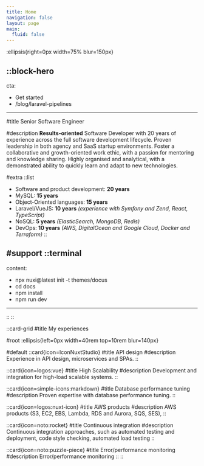 ```yaml
---
title: Home
navigation: false
layout: page
main:
  fluid: false
---
```


:ellipsis{right=0px width=75% blur=150px}

::block-hero
---
cta:
  - Get started
  - /blog/laravel-pipelines
<!-- secondary:
  - Open on GitHub →
  - https://github.com/nuxt-themes/docus -->
---

#title
Senior Software Engineer

#description
**Results-oriented** Software Developer with 20 years of experience across the full software development lifecycle. Proven leadership in both agency and SaaS startup environments. Foster a collaborative and growth-oriented work ethic, with a passion for mentoring and knowledge sharing. Highly organised and analytical, with a demonstrated ability to quickly learn and adapt to new technologies.

#extra
  ::list
  - Software and product development: **20 years**
  - MySQL: **15 years**
  - Object-Oriented languages: **15 years**
  - Laravel/VueJS: **10 years** *(experience with Symfony and Zend, React, TypeScript)*
  - NoSQL: **5 years** *(ElasticSearch, MongoDB, Redis)*
  - DevOps: **10 years** *(AWS, DigitalOcean and Google Cloud, Docker and Terraform)*
  ::

#support
  ::terminal
  ---
  content:
  - npx nuxi@latest init -t themes/docus
  - cd docs
  - npm install
  - npm run dev
  ---
  ::
::

::card-grid
#title
My experiences

#root
:ellipsis{left=0px width=40rem top=10rem blur=140px}

#default
  ::card{icon=IconNuxtStudio}
  #title
  API design
  #description
  Experience in API design, microservices and SPAs.
  ::

  ::card{icon=logos:vue}
  #title
  High Scalability
  #description
  Development and integration for high-load scalable systems.
  ::

  ::card{icon=simple-icons:markdown}
  #title
  Database performance tuning
  #description
  Proven expertise with database performance tuning.
  ::

  ::card{icon=logos:nuxt-icon}
  #title
  AWS products
  #description
  AWS products (S3, EC2, EBS, Lambda, RDS and Aurora, SQS, SES),
  ::

  ::card{icon=noto:rocket}
  #title
  Continuous integration
  #description
  Continuous integration approaches, such as automated testing and deployment, code style checking, automated load testing
  ::

  ::card{icon=noto:puzzle-piece}
  #title
  Error/performance monitoring
  #description
  Error/performance monitoring
  ::
::
